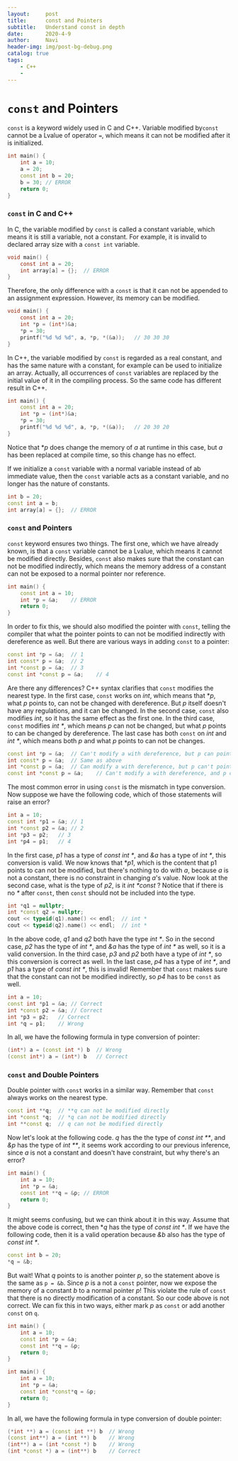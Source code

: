 ```yaml
---
layout:     post
title:      const and Pointers
subtitle:   Understand const in depth
date:       2020-4-9
author:     Navi
header-img: img/post-bg-debug.png
catalog: true
tags:
    - C++
    - 
---
```


# ```const``` and Pointers

`const` is a keyword widely used in C and C++. Variable modified by`const` cannot be a Lvalue of operator `=`, which means it can not be modified after it is initialized.

```cpp
int main() {
    int a = 10;
    a = 20;
    const int b = 20;
    b = 30;	// ERROR
    return 0;
}
```

### `const` in C and C++

In C, the variable modified by `const` is called a constant variable, which means it is still a variable, not a constant. For example, it is invalid to declared array size with a `const int` variable.

```c
void main() {
    const int a = 20;
    int array[a] = {};	// ERROR
}
```

Therefore, the only difference with a `const` is that it can not be appended to an assignment expression. However, its memory can be modified.

```c
void main() {
    const int a = 20;
    int *p = (int*)&a;
    *p = 30;
    printf("%d %d %d", a, *p, *(&a));	// 30 30 30
}
```

In C++, the variable modified by `const` is regarded as a real constant, and has the same nature with a constant, for example can be used to initialize an array. Actually, all occurrences of `const` variables are replaced by the initial value of it in the compiling process. So the same code has different result in C++.

```cpp
int main() {
    const int a = 20;
    int *p = (int*)&a;
    *p = 30;
    printf("%d %d %d", a, *p, *(&a));	// 20 30 20
}
```

Notice that **p* does change the memory of *a* at runtime in this case, but *a* has been replaced at compile time, so this change has no effect.

If we initialize a `const` variable with a normal variable instead of ab immediate value, then the `const` variable acts as a constant variable, and no longer has the nature of constants.

```cpp
int b = 20;
const int a = b;
int array[a] = {};	// ERROR
```

### `const` and Pointers

`const` keyword ensures two things. The first one, which we have already known, is that a `const` variable cannot be a Lvalue, which means it cannot be modified directly. Besides, `const` also makes sure that the constant can not be modified indirectly, which means the memory address of a constant can not be exposed to a normal pointer nor reference.

```cpp
int main() {
    const int a = 10;
    int *p = &a;	// ERROR
    return 0;
}
```

In order to fix this, we should also modified the pointer with `const`, telling the compiler that what the pointer points to can not be modified indirectly with dereference as well. But there are various ways in adding `const` to a pointer:

```cpp
const int *p = &a;	// 1
int const* p = &a;	// 2
int *const p = &a;	// 3
const int *const p = &a;	// 4
```

Are there any differences? C++ syntax clarifies that `const` modifies the nearest type. In the first case, `const` works on *int*, which means that **p*, what *p* points to, can not be changed with dereference. But *p* itself doesn't have any regulations, and it can be changed. In the second case, `const` also modifies *int*, so it has the same effect as the first one. In the third case, `const` modifies *int \**, which means *p* can not be changed, but what *p* points to can be changed by dereference. The last case has both `const` on *int* and *int \**, which means both *p* and what *p* points to can not be changes.

```cpp
const int *p = &a;	// Can't modify a with dereference, but p can point to another object
int const* p = &a;	// Same as above
int *const p = &a;	// Can modify a with dereference, but p can't point to another object
const int *const p = &a;	// Can't modify a with dereference, and p can't point to another object
```

The most common error in using `const` is the mismatch in type conversion. Now suppose we have the following code, which of those statements will raise an error?

```cpp
int a = 10;
const int *p1 = &a;	// 1
int *const p2 = &a;	// 2
int *p3 = p2;	// 3
int *p4 = p1;	// 4
```

In the first case, *p1* has a type of *const int \**, and *&a* has a type of *int \**, this conversion is valid. We now knows that **p1*, which is the content that p1 points to can not be modified, but there's nothing to do with *a*, because *a* is not a constant, there is no constraint in changing *a*'s value. Now look at the second case, what is the type of *p2*, is it *int \*const* ? Notice that if there is no *\** after `const`, then `const` should not be included into the type.

```cpp
int *q1 = nullptr;
int *const q2 = nullptr;
cout << typeid(q1).name() << endl;	// int *
cout << typeid(q2).name() << endl;	// int *
```

In the above code, *q1* and *q2* both have the type *int \**. So in the second case, *p2* has the type of *int \**, and *&a* has the type of *int \** as well, so it is a valid conversion. In the third case, *p3* and *p2* both have a type of *int \**, so this conversion is correct as well. In the last case, *p4* has a type of *int \**, and *p1* has a type of *const int \**, this is invalid! Remember that `const` makes sure that the constant can not be modified indirectly, so *p4* has to be `const` as well.

```cpp
int a = 10;
const int *p1 = &a;	// Correct
int *const p2 = &a;	// Correct
int *p3 = p2;	// Correct
int *q = p1;	// Wrong
```

In all, we have the following formula in type conversion of pointer:

```cpp
(int*) a = (const int *) b	// Wrong
(const int*) a = (int*) b	// Correct
```

### `const` and Double Pointers

Double pointer with `const` works in a similar way. Remember that `const` always works on the nearest type.

```cpp
const int **q;	// **q can not be modified directly
int *const *q;	// *q can not be modified directly
int **const q;	// q can not be modified directly
```

Now let's look at the following code. *q* has the the type of *const int \*\**, and *&p* has the type of *int \*\**, it seems work according to our previous inference, since *a* is not a constant and doesn't have constraint, but why there's an error?

```cpp
int main() {
    int a = 10;
    int *p = &a;
    const int **q = &p;	// ERROR
   	return 0;
}
```

It might seems confusing, but we can think about it in this way. Assume that the above code is correct, then **q* has the type of *const int \**. If we have the following code, then it is a valid operation because *&b* also has the type of *const int \**.

```cpp
const int b = 20;
*q = &b;
```

But wait! What *q* points to is another pointer *p*, so the statement above is the same as  `p = &b`. Since *p* is a not a `const` pointer, now we expose the memory of a constant *b* to a normal pointer *p*! This violate the rule of `const` that there is no directly modification of a constant. So our code above is not correct. We can fix this in two ways, either mark *p* as `const` or add another `const` on `q`.

```cpp
int main() {
    int a = 10;
    const int *p = &a;
    const int **q = &p;
   	return 0;
}
```

```cpp
int main() {
    int a = 10;
    int *p = &a;
    const int *const*q = &p;
   	return 0;
}
```

In all, we have the following formula in type conversion of double pointer:

```cpp
(*int **) a = (const int **) b	// Wrong
(const int**) a = (int **) b	// Wrong
(int**) a = (int *const *) b	// Wrong
(int *const *) a = (int**) b	// Correct
```

